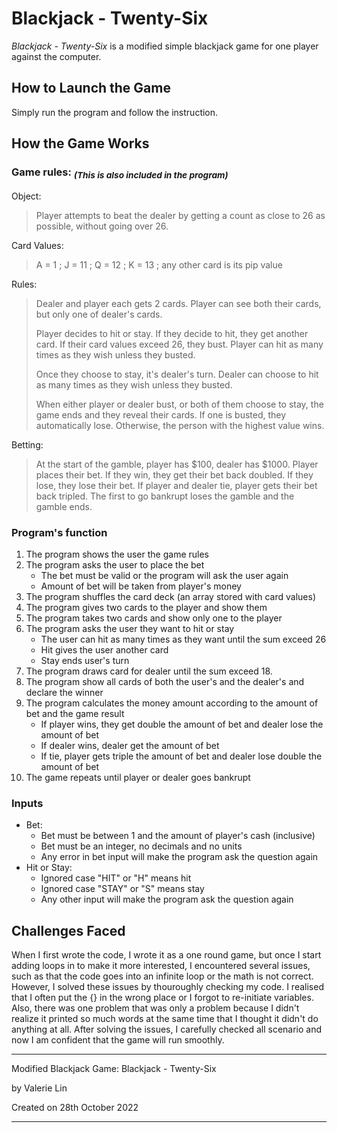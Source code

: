 # Blackjack - Twenty-Six

*Blackjack - Twenty-Six* is a modified simple blackjack game for one player against the computer. 

## **How to Launch the Game**
Simply run the program and follow the instruction. 

## **How the Game Works**
### **Game rules:** <sub>*(This is also included in the program)*<sub/>
Object: 

> Player attempts to beat the dealer by getting a count as close to 26 as possible, without going over 26. 

Card Values: 

> A = 1 ; J = 11 ; Q = 12 ; K = 13 ; any other card is its pip value

Rules: 

> Dealer and player each gets 2 cards. Player can see both their cards, but only one of dealer's cards. 
> 
> Player decides to hit or stay. If they decide to hit, they get another card. If their card values exceed 26, they bust. Player can hit as many times as they wish unless they busted.  
> 
> Once they choose to stay, it's dealer's turn. Dealer can choose to hit as many times as they wish unless they busted. 
> 
> When either player or dealer bust, or both of them choose to stay, the game ends and they reveal their cards. If one is busted, they automatically lose. Otherwise, the person with the highest value wins. 

Betting: 

> At the start of the gamble, player has $100, dealer has $1000. Player places their bet. If they win, they get their bet back doubled. If they lose, they lose their bet. If player and dealer tie, player gets their bet back tripled. The first to go bankrupt loses the gamble and the gamble ends. 

### **Program's function**
1. The program shows the user the game rules
2. The program asks the user to place the bet 
    - The bet must be valid or the program will ask the user again 
    - Amount of bet will be taken from player's money 
3. The program shuffles the card deck (an array stored with card values) 
4. The program gives two cards to the player and show them 
5. The program takes two cards and show only one to the player 
6. The program asks the user they want to hit or stay
   - The user can hit as many times as they want until the sum exceed 26 
   - Hit gives the user another card 
   - Stay ends user's turn  
7. The program draws card for dealer until the sum exceed 18. 
8. The program show all cards of both the user's and the dealer's and declare the winner 
9. The program calculates the money amount according to the amount of bet and the game result 
   - If player wins, they get double the amount of bet and dealer lose the amount of bet 
   - If dealer wins, dealer get the amount of bet 
   - If tie, player gets triple the amount of bet and dealer lose double the amount of bet 
10. The game repeats until player or dealer goes bankrupt

### **Inputs**
- Bet: 
  - Bet must be between 1 and the amount of player's cash (inclusive)
  - Bet must be an integer, no decimals and no units 
  - Any error in bet input will make the program ask the question again 
- Hit or Stay: 
  - Ignored case "HIT" or "H" means hit
  - Ignored case "STAY" or "S" means stay 
  - Any other input will make the program ask the question again  

## **Challenges Faced**

When I first wrote the code, I wrote it as a one round game, but once I start adding loops in to make it more interested, I encountered several issues, such as that the code goes into an infinite loop or the math is not correct. However, I solved these issues by thouroughly checking my code. I realised that I often put the {} in the wrong place or I forgot to re-initiate variables. Also, there was one problem that was only a problem because I didn't realize it printed so much words at the same time that I thought it didn't do anything at all. After solving the issues, I carefully checked all scenario and now I am confident that the game will run smoothly.

---
Modified Blackjack Game: Blackjack - Twenty-Six

by Valerie Lin

Created on 28th October 2022 

--- 
